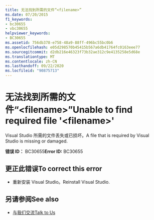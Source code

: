 ```yaml
---
title: 无法找到所需的文件“<filename>”
ms.date: 07/20/2015
f1_keywords:
- bc30655
- vbc30655
helpviewer_keywords:
- BC30655
ms.assetid: 756db378-e758-48a9-88ff-496bc55bc0b6
ms.openlocfilehash: e05d298570b45415b567a6db41764fc0163eee77
ms.sourcegitcommit: d2db216e46323f73b32ae312c9e4135258e5d68e
ms.translationtype: MT
ms.contentlocale: zh-CN
ms.lasthandoff: 09/22/2020
ms.locfileid: "90875713"
---
```

# <a name="unable-to-find-required-file-filename"></a><span data-ttu-id="55ff6-102">无法找到所需的文件“\<filename>”</span><span class="sxs-lookup"><span data-stu-id="55ff6-102">Unable to find required file '\<filename>'</span></span>

<span data-ttu-id="55ff6-103">Visual Studio 所需的文件丢失或已损坏。</span><span class="sxs-lookup"><span data-stu-id="55ff6-103">A file that is required by Visual Studio is missing or damaged.</span></span>  
  
 <span data-ttu-id="55ff6-104">**错误 ID：** BC30655</span><span class="sxs-lookup"><span data-stu-id="55ff6-104">**Error ID:** BC30655</span></span>  
  
## <a name="to-correct-this-error"></a><span data-ttu-id="55ff6-105">更正此错误</span><span class="sxs-lookup"><span data-stu-id="55ff6-105">To correct this error</span></span>  
  
- <span data-ttu-id="55ff6-106">重新安装 Visual Studio。</span><span class="sxs-lookup"><span data-stu-id="55ff6-106">Reinstall Visual Studio.</span></span>  
  
## <a name="see-also"></a><span data-ttu-id="55ff6-107">另请参阅</span><span class="sxs-lookup"><span data-stu-id="55ff6-107">See also</span></span>

- [<span data-ttu-id="55ff6-108">与我们交流</span><span class="sxs-lookup"><span data-stu-id="55ff6-108">Talk to Us</span></span>](/visualstudio/ide/feedback-options)
